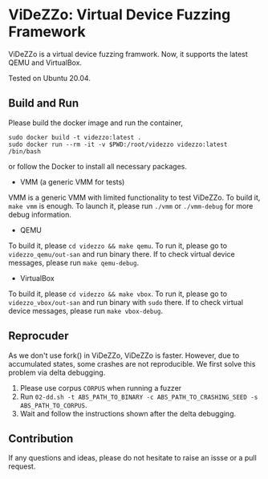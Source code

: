 # ViDeZZo: Virtual Device Fuzzing Framework

ViDeZZo is a virtual device fuzzing framwork. Now, it supports the latest QEMU
and VirtualBox.

Tested on Ubuntu 20.04.

## Build and Run

Please build the docker image and run the container,

```
sudo docker build -t videzzo:latest .
sudo docker run --rm -it -v $PWD:/root/videzzo videzzo:latest /bin/bash
```

or follow the Docker to install all necessary packages.

+ VMM (a generic VMM for tests)

VMM is a generic VMM with limited functionality to test ViDeZZo. To build it,
`make vmm` is enough. To launch it, please run `./vmm` or `./vmm-debug` for more
debug information.

+ QEMU

To build it, please `cd videzzo && make qemu`. To run it, please go to
`videzzo_qemu/out-san` and run binary there. If to check virtual device
messages, please run `make qemu-debug`.

+ VirtualBox

To build it, please `cd videzzo && make vbox`. To run it, please go to
`videzzo_vbox/out-san` and run binary with `sudo` there. If to check virtual
device messages, please run `make vbox-debug`.

## Reprocuder

As we don't use fork() in ViDeZZo, ViDeZZo is faster. However, due to
accumulated states, some crashes are not reproducible. We first solve this
problem via delta debugging.

1. Please use corpus `CORPUS` when running a fuzzer
2. Run `02-dd.sh -t ABS_PATH_TO_BINARY -c ABS_PATH_TO_CRASHING_SEED -s
   ABS_PATH_TO_CORPUS`.
3. Wait and follow the instructions shown after the delta debugging.

## Contribution

If any questions and ideas, please do not hesitate to raise an issse or a pull request.
